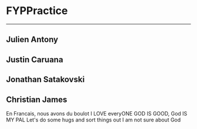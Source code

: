 # FYPPractice
--- 
## Julien Antony
## Justin Caruana
## Jonathan Satakovski
## Christian James
En Francais, nous avons du boulot
I LOVE everyONE GOD IS GOOD,  God IS MY PAL
Let's do some hugs and sort things out
I am not sure about God
